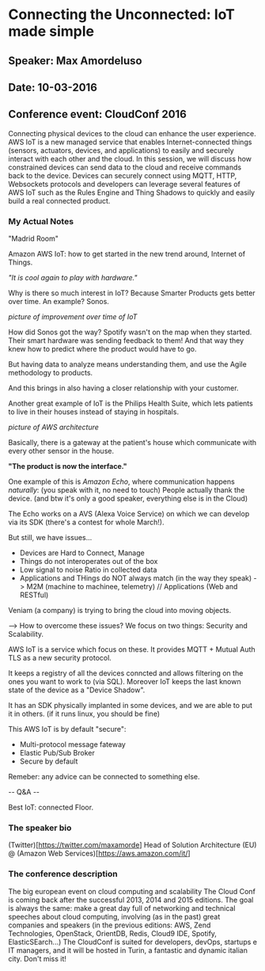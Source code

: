 # Connecting the Unconnected: IoT made simple

## Speaker: Max Amordeluso

## Date: 10-03-2016

## Conference event: CloudConf 2016

Connecting physical devices to the cloud can enhance the user experience. AWS IoT is a new managed service that enables Internet-connected things (sensors, actuators, devices, and applications) to easily and securely interact with each other and the cloud. In this session, we will discuss how constrained devices can send data to the cloud and receive commands back to the device. Devices can securely connect using MQTT, HTTP, Websockets protocols  and developers can leverage several features of AWS IoT such as the Rules Engine and Thing Shadows to quickly and easily build a real connected product.

### My Actual Notes

"Madrid Room"

Amazon AWS IoT: how to get started in the new trend around, Internet of Things.

_"It is cool again to play with hardware."_

Why is there so much interest in IoT? Because Smarter Products gets better over time. An example? Sonos.

_picture of improvement over time of IoT_

How did Sonos got the way? Spotify wasn't on the map when they started. Their smart hardware was sending feedback to them! And that way they knew how to predict where the product would have to go.

But having data to analyze means understanding them, and use the Agile methodology to products.

And this brings in also having a closer relationship with your customer.

Another great example of IoT is the Philips Health Suite, which lets patients to live in their houses instead of staying in hospitals.

_picture of AWS architecture_

Basically, there is a gateway at the patient's house which communicate with every other sensor in the house.

**"The product is now the interface."**

One example of this is _Amazon Echo_, where communication happens _naturally_: (you speak with it, no need to touch) People actually thank the device. (and btw it's only a good speaker, everything else is in the Cloud)

The Echo works on a AVS (Alexa Voice Service) on which we can develop via its SDK (there's a contest for whole March!).

But still, we have issues...

- Devices are Hard to Connect, Manage
- Things do not interoperates out of the box
- Low signal to noise Ratio in collected data
- Applications and THings do NOT always match (in the way they speak) -> M2M (machine to machinee, telemetry) // Applications (Web and RESTful)

Veniam (a company) is trying to bring the cloud into moving objects.

--> How to overcome these issues? We focus on two things: Security and Scalability.

AWS IoT is a service which focus on these. It provides MQTT + Mutual Auth TLS as a new security protocol.

It keeps a registry of all the devices conncted and allows filtering on the ones you want to work to (via SQL). Moreover IoT keeps the last known state of the device as a "Device Shadow".

It has an SDK physically implanted in some devices, and we are able to put it in others. (if it runs linux, you should be fine)

This AWS IoT is by default "secure":

- Multi-protocol message fateway
- Elastic Pub/Sub Broker
- Secure by default

Remeber: any advice can be connected to something else.

-- Q&A --

Best IoT: connected Floor.

### The speaker bio

(Twitter)[<https://twitter.com/maxamorde>] Head of Solution Architecture (EU) @ (Amazon Web Services)[<https://aws.amazon.com/it/>]

### The conference description

The big european event on cloud computing and scalability The Cloud Conf is coming back after the successful 2013, 2014 and 2015 editions. The goal is always the same: make a great day full of networking and technical speeches about cloud computing, involving (as in the past) great companies and speakers (in the previous editions: AWS, Zend Technologies, OpenStack, OrientDB, Redis, Cloud9 IDE, Spotify, ElasticSEarch...) The CloudConf is suited for developers, devOps, startups e IT managers, and it will be hosted in Turin, a fantastic and dynamic italian city. Don't miss it!
